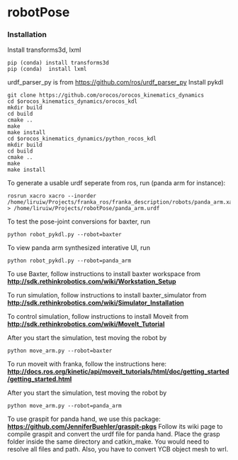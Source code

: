 # robotPose
### Installation
Install transforms3d, lxml 
```Shell
pip (conda) install transforms3d
pip (conda)  install lxml
```
urdf_parser_py is from https://github.com/ros/urdf_parser_py
Install pykdl
```Shell
git clone https://github.com/orocos/orocos_kinematics_dynamics
cd $orocos_kinematics_dynamics/orocos_kdl
mkdir build
cd build
cmake ..
make
make install
cd $orocos_kinematics_dynamics/python_rocos_kdl
mkdir build
cd build
cmake ..
make
make install
```
To generate a usable urdf seperate from ros, run (panda arm for instance):
```Shell
rosrun xacro xacro --inorder /home/liruiw/Projects/franka_ros/franka_description/robots/panda_arm.xacro > /home/liruiw/Projects/robotPose/panda_arm.urdf
```
To test the pose-joint conversions for baxter, run
```Shell
python robot_pykdl.py --robot=baxter
```
To view panda arm synthesized interative UI, run
```Shell
python robot_pykdl.py --robot=panda_arm
```

To use Baxter, follow instructions to install baxter workspace from **http://sdk.rethinkrobotics.com/wiki/Workstation_Setup**

To run simulation, follow instructions to install baxter_simulator from  **http://sdk.rethinkrobotics.com/wiki/Simulator_Installation**

To control simulation, follow instructions to install Moveit from **http://sdk.rethinkrobotics.com/wiki/MoveIt_Tutorial**  

After you start the simulation, test moving the robot by
```Shell
python move_arm.py --robot=baxter
```
To run moveit with franka, follow the instructions here:
**http://docs.ros.org/kinetic/api/moveit_tutorials/html/doc/getting_started/getting_started.html**

After you start the simulation, test moving the robot by
```Shell
python move_arm.py --robot=panda_arm
```
To use graspit for panda hand, we use this package: **https://github.com/JenniferBuehler/graspit-pkgs**
Follow its wiki page to compile graspit and convert the urdf file for panda hand. Place the grasp folder 
inside the same directory and catkin_make. You would need to resolve all files and path. Also, you have 
to convert YCB object mesh to wrl.